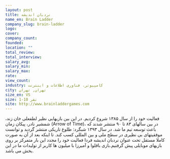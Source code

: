 ```yaml
---
layout: post
title: نردبان اندیشه
name_en: Brain Ladder
company_slug: brain-ladder
logo: 
cover: 
company_count:
founded:
location: ""
total_review: 
total_interview: 
salary_avg: 
salary_min: 
salary_max: 
rate: 
view_count: 
industry: کامپیوتر، فناوری اطلاعات و اینترنت
city: تهران, تهران
size_en: VS
size: 1-10 نفر
site: http://www.brainladdergames.com
---
```


فعالیت خود را از سال ۱۳۸۵ شروع کردیم. در این بین بازیهایی نظیر لطفعلی خان زند، شمشیر نادر، پیکان زمان (Arrow of Time)، در بین سالهای ۸۳ تا ۹۰ منتشر شدند که باعث توسعه تیم ما شد. در سال ۱۳۹۳ شبگرد: طلوع تاریکی منتشر گردید و توانست موفقیتهای بی نظیری در سطح ملی و بین المللی کسب کند. تا اینکه بعد از آن به صورت کاملا مستقل تحت عنوان نردبان اندیشه فردا فعالیت خود را مجدد این بار متمرکز بر روی بازیهای موبایلی پیش گرفتیم.بازی باقلوا و آمیرزا با میلیون ها کاربر از تولیدات ما در این بخش می باشد.
